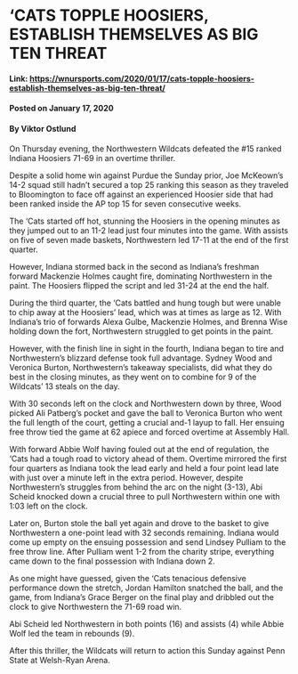 # ‘CATS TOPPLE HOOSIERS, ESTABLISH THEMSELVES AS BIG TEN THREAT

#### Link: https://wnursports.com/2020/01/17/cats-topple-hoosiers-establish-themselves-as-big-ten-threat/

#### Posted on January 17, 2020

#### By Viktor Ostlund

On Thursday evening, the Northwestern Wildcats defeated the #15 ranked Indiana Hoosiers 71-69 in an overtime thriller.

Despite a solid home win against Purdue the Sunday prior, Joe McKeown’s 14-2 squad still hadn’t secured a top 25 ranking this season as they traveled to Bloomington to face off against an experienced Hoosier side that had been ranked inside the AP top 15 for seven consecutive weeks.

The ‘Cats started off hot, stunning the Hoosiers in the opening minutes as they jumped out to an 11-2 lead just four minutes into the game. With assists on five of seven made baskets, Northwestern led 17-11 at the end of the first quarter.

However, Indiana stormed back in the second as Indiana’s freshman forward Mackenzie Holmes caught fire, dominating Northwestern in the paint. The Hoosiers flipped the script and led 31-24 at the end the half.

During the third quarter, the ‘Cats battled and hung tough but were unable to chip away at the Hoosiers’ lead, which was at times as large as 12. With Indiana’s trio of forwards Alexa Gulbe, Mackenzie Holmes, and Brenna Wise holding down the fort, Northwestern struggled to get points in the paint.

However, with the finish line in sight in the fourth, Indiana began to tire and Northwestern’s blizzard defense took full advantage. Sydney Wood and Veronica Burton, Northwestern’s takeaway specialists, did what they do best in the closing minutes, as they went on to combine for 9 of the Wildcats’ 13 steals on the day.

With 30 seconds left on the clock and Northwestern down by three, Wood picked Ali Patberg’s pocket and gave the ball to Veronica Burton who went the full length of the court, getting a crucial and-1 layup to fall. Her ensuing free throw tied the game at 62 apiece and forced overtime at Assembly Hall.

With forward Abbie Wolf having fouled out at the end of regulation, the ‘Cats had a tough road to victory ahead of them. Overtime mirrored the first four quarters as Indiana took the lead early and held a four point lead late with just over a minute left in the extra period. However, despite Northwestern’s struggles from behind the arc on the night (3-13), Abi Scheid knocked down a crucial three to pull Northwestern within one with 1:03 left on the clock.

Later on, Burton stole the ball yet again and drove to the basket to give Northwestern a one-point lead with 32 seconds remaining. Indiana would come up empty on the ensuing possession and send Lindsey Pulliam to the free throw line. After Pulliam went 1-2 from the charity stripe, everything came down to the final possession with Indiana down 2.

As one might have guessed, given the ‘Cats tenacious defensive performance down the stretch, Jordan Hamilton snatched the ball, and the game, from Indiana’s Grace Berger on the final play and dribbled out the clock to give Northwestern the 71-69 road win.

Abi Scheid led Northwestern in both points (16) and assists (4) while Abbie Wolf led the team in rebounds (9).

After this thriller, the Wildcats will return to action this Sunday against Penn State at Welsh-Ryan Arena.
